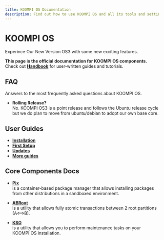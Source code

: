 ```yaml
---
title: KOOMPI OS Documentation
description: Find out how to use KOOMPI OS and all its tools and settings.
---
```


# KOOMPI OS

Experince Our New Version OS3 with some new exciting features.

**This page is the official documentation for KOOMPI OS components.**\
Check out [**Handbook**](https://handbook.koompi.org) for user-written guides and tutorials.

## FAQ

Answers to the most frequently asked questions about KOOMPI OS.
  
- **Rolling Release?**\
  No. KOOMPI OS3 is a point release and follows the Ubuntu release cycle but we do plan to move from ubuntu/debian to adopt our own base core.

## User Guides

- **[Installation](https://handbook.koompi.org/2022/11/05/installation.html)**
- **[First Setup](https://handbook.koompi.org/2022/11/18/first-setup.html)**
- **[Updates](https://handbook.koompi.org/2022/12/10/updates.html)**
- **[More guides](https://handbook.koompi.org/)**

## Core Components Docs

- **[Pix](/docs/pix)**\
  is a container-based package manager that allows installing packages from other distributions in a sandboxed environment.

- **[ABRoot](/docs/ABRoot)**\
  is a utility that allows fully atomic transactions between 2 root partitions (A⟺B).

- **[KSO](/docs/kso)**\
  is a utility that allows you to perform maintenance tasks on your KOOMPI OS installation.
